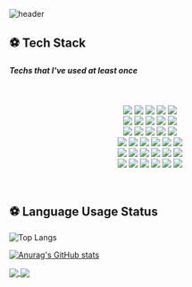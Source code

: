 <!-- ![slice](https://capsule-render.vercel.app/api?type=slice&color=75BDE0&fontSize=50&height=170&text=myungyi0314&fontAlign=70&rotate=10&fontAlignY=25)
![header](https://capsule-render.vercel.app/api?type=wave&color=75BDE0&height=300&section=header&text=myungyi0314&fontSize=90)
https://github.com/kyechan99/capsule-render/blob/master/README.md
-->
<!-- **myungtech/myungtech** is a ✨ _special_ ✨ repository because its `README.md` (this file) appears on your GitHub profile.
Here are some ideas to get you started:
- 🔭 I’m currently working on ...
- 🌱 I’m currently learning ...
- 👯 I’m looking to collaborate on ...
- 🤔 I’m looking for help with ...
- 💬 Ask me about ...
- 📫 How to reach me: ...
- 😄 Pronouns: ...
- ⚡ Fun fact: ... -->

![header](https://capsule-render.vercel.app/api?type=waving&color=2875cd&height=270&section=header&text=myungyi0314%20github&fontSize=50&animation=fadeIn&fontAlignY=38&descAlignY=51&descAlign=62)

<h2 align="left">⚽ Tech Stack </h2>
<h5 align="left"> Techs that I've used at least once </h5>

<br>

<p align="center">
<!-- 언어 -->
<img src="https://img.shields.io/badge/HTML-E34F26?logo=HTML5&logoColor=white"/>
<img src="https://img.shields.io/badge/CSS-1572B6?logo=CSS3&logoColor=white"/>
<img src="https://img.shields.io/badge/JavaScript-F7DF1E?logo=Javascript&logoColor=black"/>
<img src="https://img.shields.io/badge/Java-007396?logo=Java&logoColor=white"/>
<img src="https://img.shields.io/badge/Python-blue?logo=Python&logoColor=white"/>
<br>
<!-- 프레임워크&라이브러리 -->
<img src="https://img.shields.io/badge/jQuery-0769AD?logo=jQuery&logoColor=white"/>	
<img src="https://img.shields.io/badge/Anaconda-44A833?logo=Anaconda&logoColor=white"/>	
<img src="https://img.shields.io/badge/React-61DAFB?logo=React&logoColor=black"/>	
<img src="https://img.shields.io/badge/Django-092E20?logo=Django&logoColor=white"/>	
<img src="https://img.shields.io/badge/PyTorch-EE4C2C?logo=PyTorch&logoColor=white"/>	
<br>
<img src="https://img.shields.io/badge/OpenCV-412991?logo=OpenCV&logoColor=white"/>	
<img src="https://img.shields.io/badge/Pandas-150458?logo=pandas&logoColor=white"/>	
<img src="https://img.shields.io/badge/NumPy-013243?logo=NumPy&logoColor=white"/>	
<img src="https://img.shields.io/badge/Keras-D00000?logo=Keras&logoColor=white"/>	
<img src="https://img.shields.io/badge/TensorFlow-FF6F00?logo=TensorFlow&logoColor=white"/>	

<br>
<!-- 데이터베이스 -->
<img src="https://img.shields.io/badge/Oracle-F80000?logo=Oracle&logoColor=white"/>
<img src="https://img.shields.io/badge/MSSQL-CC2927?logo=MicrosoftSQLServer&logoColor=white"/>
<img src="https://img.shields.io/badge/MySQL-4479A1?logo=MySQL&logoColor=white"/>
<img src="https://img.shields.io/badge/PostgreSQL-4169E1?logo=PostgreSQL&logoColor=white"/>
<img src="https://img.shields.io/badge/SQLite-003B57?logo=SQLite&logoColor=white"/>	
<img src="https://img.shields.io/badge/Linux-FCC624?logo=Linux&logoColor=black"/>
<br>
<!-- 개발툴 -->
<img src="https://img.shields.io/badge/AWS-FF9900?logo=Amazon&logoColor=white"/>	
<img src="https://img.shields.io/badge/Spring-6DB33F?logo=Spring&logoColor=white"/>
<img src="https://img.shields.io/badge/AndroidStudio-3DDC84?logo=Android+studio&logoColor=white"/>	
<img src="https://img.shields.io/badge/Firebase-FFCA28?logo=Firebase&logoColor=black"/>
<img src="https://img.shields.io/badge/VSCode-007ACC?logo=Visual+Studio+Code&logoColor=white"/>
<img src="https://img.shields.io/badge/IntelliJ IDEA-000000?logo=IntelliJ IDEA&logoColor=white"/>
<br>
<img src="https://img.shields.io/badge/PyCharm-000000?logo=PyCharm&logoColor=white"/>
<img src="https://img.shields.io/badge/Colab-F9AB00?logo=Google+Colab&logoColor=white"/>
<img src="https://img.shields.io/badge/Jupyter-F37626?logo=Jupyter&logoColor=white"/>
<img src="https://img.shields.io/badge/Apach Kafka-9cf?logo=Apache Kafka&logoColor=black"/>
<img src="https://img.shields.io/badge/Redis-black?logo=Redis&logoColor=white"/>
<img src="https://img.shields.io/badge/Logstash-important?logo=Logstash&logoColor=white"/>


</p>

<br>
<h2 align="left">⚽  Language Usage Status </h2>

![Top Langs](https://github-readme-stats.aemiej.vercel.app/api/top-langs/?username=myungyi0314&layout=compact&show_icons=true&hide_border=true&private=true)


[![Anurag's GitHub stats](https://github-readme-stats.vercel.app/api?username=myungyi0314)](https://github.com/anuraghazra/github-readme-stats)

<a href="https://github.com/anuraghazra/github-readme-stats">
  <img align="center" src="https://github-readme-stats.vercel.app/api/pin/?username=anuraghazra&repo=github-readme-stats" />
</a>
<a href="https://github.com/anuraghazra/convoychat">
  <img align="center" src="https://github-readme-stats.vercel.app/api/pin/?username=anuraghazra&repo=convoychat" />
</a>




<!-- https://github.com/anuraghazra/github-readme-stats
<br>
<br>
## Contact 📩

<a href="wlsaud1992@gmail.com">
<img src=https://img.shields.io/badge/Gmail-d14836?style=for-the-badge&logo=Gmail&logoColor=white&link=mailto:hijongwook@gmail.com />
</a>
 -->
